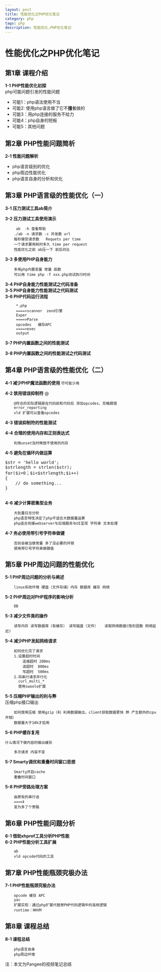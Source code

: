 ```yaml
---
layout: post
title: 性能优化之PHP优化笔记
category: php
tags: php
description: 性能优化,PHP优化笔记
---
```

 
# 性能优化之PHP优化笔记

## 第1章 课程介绍
**1-1 PHP性能优化初探**  
   php可能问题引发的性能问题

-  可能1：php语法使用不当
-  可能2: 使用php语言做了它不**擅长**做的
-  可能3：用php连接的服务不给力
-  可能4：php自身的短板   
-  可能5：其他问题

## 第2章 PHP性能问题简析

**2-1 性能问题解析**

- php语言级别的优化
- php周边性能优化
- php语言自身的分析和优化

## 第3章 PHP语言级的性能优化（一）

**3-1 压力测试工具ab简介**

**3-2 压力测试工具使用演示**

		 ab  -h 查看帮助
		./ab -n 请求数 -c 并发数 url
        每秒接受请求数   Requets per time
        一个请求要用耗时多久 time per request
        性能优化之前 ab压一下 前后对比 

**3-3 多使用PHP自身能力** 

		多用php内置变量 常量 函数
		可以用 time php -f xxx.php测试执行时间

**3-4 PHP自身能力性能测试之代码准备**  
**3-5 PHP自身能力性能测试之代码测试**  
**3-6 PHP代码运行流程** 

	     *.php
	     ====>scanner  zend引擎
	     Exper
	     ====>Parse
	     opcodes   缓存APC
	     ====>exec
	     output
    
**3-7 PHP内置函数之间的性能测试**
 
**3-8 PHP内置函数之间的性能测试之代码测试** 


## 第4章 PHP语言级的性能优化（二）

**4-1 减少PHP魔法函数的使用**  `尽可能少用`

**4-2 禁用错误抑制符**  @

		@符合的实际逻辑是在代码前和代码后 添加opcodes，忽略报错
        error_reporting
        vld 扩展可以查看opcodes 
**4-3 错误抑制符的性能测试**
 
**4-4 合理的使用内存和正则表达式** 

	 	利用unset及时释放不使用的内存
**4-5 避免在循环内做运算**  

<pre class="prettyprint prettyprinted">
$str = 'hello world';
$strlength = strlen($str);
for($i=0；$i<$strlength;$i++)
{
	// do something...
}
   </pre>
**4-6 减少计算密集型业务** 
		
		大批量日志分析
		php语言特性决定了php不适合大数据量运算
 		php适合衔接webserver与后端服务与UI呈现 字符串 文本处理

    
**4-7 务必使用带引号字符串做键**  

		否则会被当做常量 多了没必要的开销
		使用带引号字符串做键值 
## 第5章 PHP周边问题的性能优化
**5-1 PHP周边问题的分析与阐述** 
		
		linux系统环境 硬盘（文件存储）内存 数据库 缓存 网络
**5-2 PHP周边对PHP程序的影响分析**  

		DB 
**5-3 减少文件类的操作**  

		读写内存 读写数据库（有缓存） 读写磁盘（文件）   读取网络数据(隐形因数 网络延迟)
**5-4 减少PHP发起网络请求**
  
		如何优化完了请求
		1.设置超时时间
			连接超时 200ms
			读超时  800ms 
	        写超时  500ms
		2.将串行请求并行化
		  curl_multi_*
          使用swoole扩展

**5-5 压缩PHP输出的利与弊**  
		压缩php接口输出
		
		如何使用压缩 使用gzip（利 利用数据输出，client获取数据更快 弊 产生额外的cpu开销）
		数据量大于10k才启用
**5-6 PHP缓存复用**

	什么情况下做内容的输出缓存

		多次请求 内容不变
	  
**5-7 Smarty调优和重叠时间窗口思想** 
		
		Smarty开启cache
	    重叠时间窗口
**5-8 PHP旁路处理方案**  
		
		由原有的串行话
		====》
		变为多了个旁路

## 第6章 PHP性能问题分析
**6-1 借助xhprof工具分析PHP性能**  
**6-2 PHP性能分析工具扩展**  

		ab
		vld opcode代码的工具	
## 第7章 PHP性能瓶颈究极办法


**7-1 PHP性能瓶颈究极办法**
  
 		opcode 缓存 APC
		yac
		扩展实现：通过php扩展代替原PHP代码逻辑中的高频逻辑
		runtime：HHVM
## 第8章 课程总结


**8-1 课程总结**  
		
		php语言自身
		php周边环境
		
 
注：本文为Pangee的视频笔记总结
